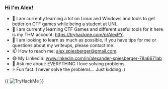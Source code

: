 ### Hi I'm Alex!
- 🔭 I am currently learning a lot on Linux and Windows and tools to get better on CTF games while being a student at UNI.
- 🌱 I am currently learning CTF Games and different useful tools for it here is my THM account: https://tryhackme.com/p/AlexPY.
- 👯 I am looking to learn as much as possible, if you have tips for me or questions about my writeups, please contact me.
- 📫 How to reach me: alex.spiesberger@gmail.com.
- 😄 My Linkedin: www.linkedin.com/in/alexander-spiesberger-78a6671ab
- 💬 Ask me about: EVERYTHING I love solving problems.
- ⚡ Fun fact: I never solve the problems... Just kidding :)
  
{{ <img src="https://tryhackme-badges.s3.amazonaws.com/AlexPY.png" alt="TryHackMe"> }}
<!--
**AlexJS6/AlexJS6** is a ✨ _special_ ✨ repository because its `README.md` (this file) appears on your GitHub profile.
<img src="https://github-readme-stats.vercel.app/api?username=AlexJS6&&show_icons=true&title_color=ffffff&icon_color=57C004&text_color=daf7dc&bg_color=066EA7">

Here are some ideas to get you started:

- 🔭 I’m currently working on a python multiplayer game.
- 🌱 I’m currently learning Python.
- 👯 I’m looking to collaborate on new things.
- 🤔 I’m looking for help with ...
- 💬 Ask me about ...
- 📫 How to reach me: alex.spiesberger@gmail.com
- 😄 Pronouns: ...
- ⚡ Fun fact: 
-->

